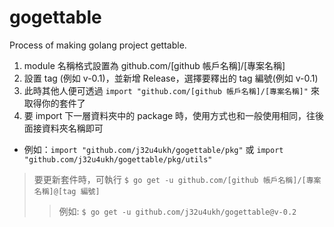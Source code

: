 # gogettable
Process of making golang project gettable.

1. module 名稱格式設置為 github.com/[github 帳戶名稱]/[專案名稱]
2. 設置 tag (例如 v-0.1)，並新增 Release，選擇要釋出的 tag 編號(例如 v-0.1)
3. 此時其他人便可透過 `import "github.com/[github 帳戶名稱]/[專案名稱]"` 來取得你的套件了
4. 要 import 下一層資料夾中的 package 時，使用方式也和一般使用相同，往後面接資料夾名稱即可
* 例如：`import "github.com/j32u4ukh/gogettable/pkg"` 或 `import "github.com/j32u4ukh/gogettable/pkg/utils"`
	

> 要更新套件時，可執行 `$ go get -u github.com/[github 帳戶名稱]/[專案名稱]@[tag 編號]`
>> 例如: `$ go get -u github.com/j32u4ukh/gogettable@v-0.2`
